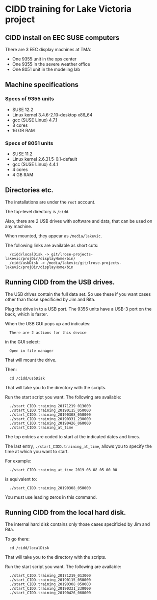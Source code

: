 # CIDD training for Lake Victoria project

## CIDD install on EEC SUSE computers

There are 3 EEC display machines at TMA:

*  One 9355 unit in the ops center
*  One 9355 in the severe weather office
*  One 8051 unit in the modeling lab

## Machine specifications

### Specs of 9355 units

  * SUSE 12.2 
  * Linux kernel 3.4.6-2.10-desktop x86_64
  * gcc (SUSE Linux) 4.7.1 
  * 8 cores
  * 16 GB RAM

### Specs of 8051 units

  * SUSE 11.2
  * Linux kernel 2.6.31.5-0.1-default
  * gcc (SUSE Linux) 4.4.1
  * 4 cores
  * 4 GB RAM

## Directories etc.

The installations are under the ```root``` account.

The top-level directory is ```/cidd```.

Also, there are 2 USB drives with software and data, that can be used on any machine.

When mounted, they appear as ```/media/lakevic```.

The following links are available as short cuts:

```
  /cidd/localDisk -> git/lrose-projects-lakevic/projDir/displayHome/bin/
  /cidd/usbDisk -> /media/lakevic/git/lrose-projects-lakevic/projDir/displayHome/bin
```

## Running CIDD from the USB drives.

The USB drives contain the full data set. So use these if you want cases other than those specificied by Jim and Rita.

Plug the drive in to a USB port. The 9355 units have a USB-3 port on the back, which is faster.

When the USB GUI pops up and indicates:

```  There are 2 actions for this device```

in the GUI select:

```  Open in file manager```

That will mount the drive.

Then:

```  cd /cidd/usbDisk```

That will take you to the directory with the scripts.

Run the start script you want. The following are available:

```
  ./start_CIDD.training_20171219_013000
  ./start_CIDD.training_20190115_050000
  ./start_CIDD.training_20190308_050000
  ./start_CIDD.training_20190331_230000
  ./start_CIDD.training_20190426_060000
  ./start_CIDD.training_at_time
```

The top entries are coded to start at the indicated dates and times.

The last entry, ```./start_CIDD.training_at_time```, allows you to specify the time at which you want to start.

For example:

```
  ./start_CIDD.training_at_time 2019 03 08 05 00 00
```

is equivalent to:

```
  ./start_CIDD.training_20190308_050000
```

You must use leading zeros in this command.

## Running CIDD from the local hard disk.

The internal hard disk contains only those cases specificied by Jim and Rita.

To go there:

```  cd /cidd/localDisk```

That will take you to the directory with the scripts.

Run the start script you want. The following are available:

```
  ./start_CIDD.training_20171219_013000
  ./start_CIDD.training_20190115_050000
  ./start_CIDD.training_20190308_050000
  ./start_CIDD.training_20190331_230000
  ./start_CIDD.training_20190426_060000
```


